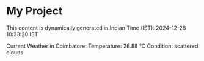 # My Project

This content is dynamically generated in Indian Time (IST): 2024-12-28 10:23:20 IST


Current Weather in Coimbatore:
Temperature: 26.88 °C
Condition: scattered clouds
